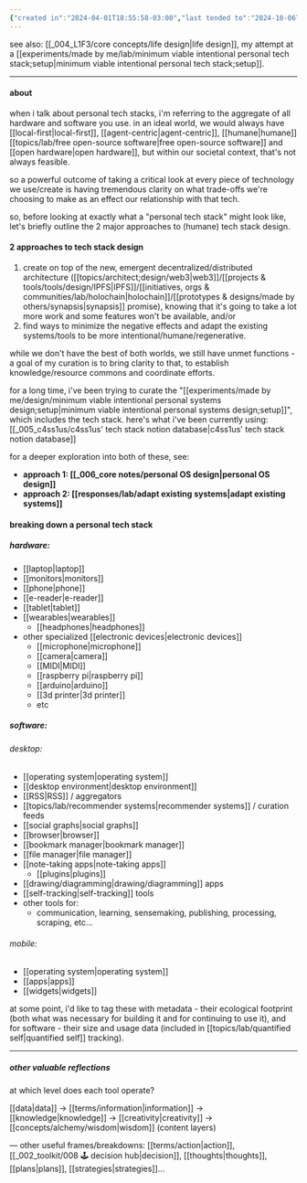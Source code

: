 ```yaml
---
{"created in":"2024-04-01T18:55:58-03:00","last tended to":"2024-10-06T02:50:36-03:00","aliases":["personal tech stacks"],"tags":["concept","design","lab","alchemy","art","player","🌿","tier1"],"notestage":["🌿"],"dg-publish":true,"relevancescore":92,"created":"2024-04-01T18:55:58.519-03:00","updated":"2024-12-06T16:14:30.130-03:00","permalink":"/concepts/design/personal-tech-stack/","dgPassFrontmatter":true}
---
```


see also: [[_004_L1F3/core concepts/life design\|life design]], my attempt at a [[experiments/made by me/lab/minimum viable intentional personal tech stack;setup\|minimum viable intentional personal tech stack;setup]].

---
#### about

when i talk about personal tech stacks, i'm referring to the aggregate of all hardware and software you use. in an ideal world, we would always have [[local-first\|local-first]], [[agent-centric\|agent-centric]], [[humane\|humane]] [[topics/lab/free open-source software\|free open-source software]] and [[open hardware\|open hardware]], but within our societal context, that's not always feasible.

so a powerful outcome of taking a critical look at every piece of technology we use/create is having tremendous clarity on what trade-offs we're choosing to make as an effect our relationship with that tech.

so, before looking at exactly what a "personal tech stack" might look like, let's briefly outline the 2 major approaches to (humane) tech stack design.

#### 2 approaches to tech stack design

1) create on top of the new, emergent decentralized/distributed architecture ([[topics/architect;design/web3\|web3]]/[[projects & tools/tools/design/IPFS\|IPFS]]/[[initiatives, orgs & communities/lab/holochain\|holochain]]/[[prototypes & designs/made by others/synapsis\|synapsis]] promise), knowing that it's going to take a lot more work and some features won't be available, and/or
2) find ways to minimize the negative effects and adapt the existing systems/tools to be more intentional/humane/regenerative.

while we don't have the best of both worlds, we still have unmet functions - a goal of my curation is to bring clarity to that, to establish knowledge/resource commons and coordinate efforts.

for a long time, i've been trying to curate the "[[experiments/made by me/design/minimum viable intentional personal systems design;setup\|minimum viable intentional personal systems design;setup]]", which includes the tech stack. here's what i've been currently using: [[_005_c4ss1us/c4ss1us' tech stack notion database\|c4ss1us' tech stack notion database]]

for a deeper exploration into both of these, see:

- **approach 1: [[_006_core notes/personal OS design\|personal OS design]]**
- **approach 2: [[responses/lab/adapt existing systems\|adapt existing systems]]**

#### breaking down a personal tech stack
##### hardware:

- [[laptop\|laptop]]
- [[monitors\|monitors]]
- [[phone\|phone]]
- [[e-reader\|e-reader]]
- [[tablet\|tablet]]
- [[wearables\|wearables]]
	- [[headphones\|headphones]]
- other specialized [[electronic devices\|electronic devices]]
	- [[microphone\|microphone]]
	- [[camera\|camera]]
	- [[MIDI\|MIDI]]
	- [[raspberry pi\|raspberry pi]]
	- [[arduino\|arduino]]
	- [[3d printer\|3d printer]]
	- etc

##### software:

###### desktop:
- [[operating system\|operating system]]
- [[desktop environment\|desktop environment]]
- [[RSS\|RSS]] / aggregators
- [[topics/lab/recommender systems\|recommender systems]] / curation feeds
- [[social graphs\|social graphs]]
- [[browser\|browser]]
- [[bookmark manager\|bookmark manager]]
- [[file manager\|file manager]]
- [[note-taking apps\|note-taking apps]]
	+ [[plugins\|plugins]]
- [[drawing/diagramming\|drawing/diagramming]] apps
- [[self-tracking\|self-tracking]] tools
- other tools for:
	- communication, learning, sensemaking, publishing, processing, scraping, etc...
###### mobile:

- [[operating system\|operating system]]
- [[apps\|apps]]
- [[widgets\|widgets]]

at some point, i'd like to tag these with metadata - their ecological footprint (both what was necessary for building it and for continuing to use it), and for software - their size and usage data (included in [[topics/lab/quantified self\|quantified self]] tracking).

---

##### other valuable reflections

at which level does each tool operate?

[[data\|data]] -> [[terms/information\|information]] -> [[knowledge\|knowledge]] -> [[creativity\|creativity]] -> [[concepts/alchemy/wisdom\|wisdom]] (content layers)

— other useful frames/breakdowns: [[terms/action\|action]], [[_002_toolkit/008 🕹 decision hub\|decision]], [[thoughts\|thoughts]], [[plans\|plans]], [[strategies\|strategies]]...
